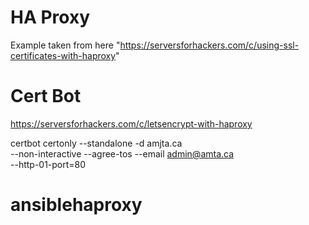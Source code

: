 # HA Proxy 
Example taken from here "https://serversforhackers.com/c/using-ssl-certificates-with-haproxy"

# Cert Bot
https://serversforhackers.com/c/letsencrypt-with-haproxy

certbot certonly --standalone -d amjta.ca \
    --non-interactive --agree-tos --email admin@amta.ca \
    --http-01-port=80
# ansiblehaproxy
